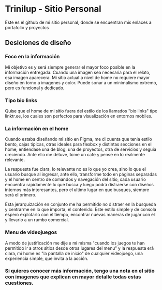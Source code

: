 # Trinilup - Sitio Personal
Este es el github de mi sitio personal, donde se encuentran mis enlaces a portafolio y proyectos

## Desiciones de diseño

### Foco en la información
Mi objetivo es y será siempre generar el mayor foco posible en la información entregada. Cuando una imagen sea necesaria para el relato, esa imagen aparecera. Mi sitio actual a nivel de home no requiere mayor diseño en torno a imagenes y color. Puede sonar a un minimalismo extremo, pero es funcional y dedicado.

### Tipo bio links
Quise que el home de mi sitio fuera del estilo de los llamados "bio links" tipo linktr.ee, los cuales son perfectos para visualización en entornos mobiles.

### La información en el home
Cuando estaba diseñando mi sitio en Figma, me di cuenta que tenia estilo bento, cajas tipicas, otras ideales para flexbox y distintas secciones en el home, entiendase una de blog, una de proyectos, otra de servicios y seguia creciendo. Ante ello me detuve, tome un cafe y pense en lo realmente relevante.

La respuesta fue clara, lo relevante no es lo que yo crea, sino lo que el usuario busque al ingresar, ante ello, transforme todo en páginas separadas y el home en centro de comandos y navegación del sitio, cada usuario encuentra rapidamente lo que busca y luego podrá distraerse con diseños internos más interesantes, pero el ultimo lugar en que busques, siempre será el primero.

Esta jerarquización en conjunto me ha permitido no distraer en la busqueda y centrarme en lo que importa, el contenido. Este estilo simple y de consola espero explotarlo con el tiempo, encontrar nuevas maneras de jugar con el y llevarlo a un rumbo comercial.

### Menu de videojuegos
A modo de justificación me dije a mi misma "cuando los juegos te han permitido ir a otros sitios desde otros lugares del menu" y la respuesta erá clara, mi home es "la pantalla de inicio" de cualquier videojuego, una experiencia simple, que invita a la acción.

### Si quieres conocer más información, tengo una nota en el sitio con imagenes que explican en mayor detalle todas estas cuestiones.
